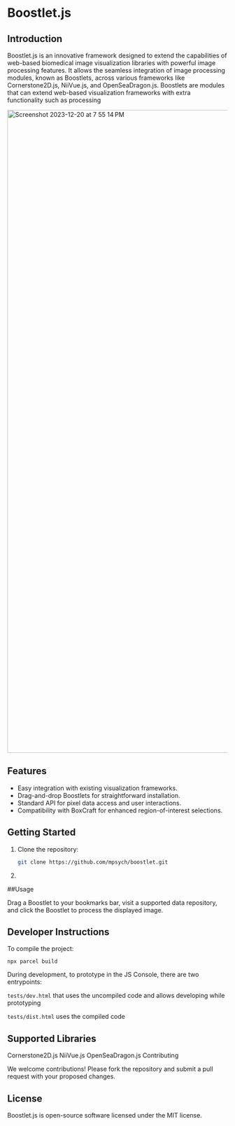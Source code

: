 # Boostlet.js

## Introduction
Boostlet.js is an innovative framework designed to extend the capabilities of web-based biomedical image visualization libraries with powerful image processing features. It allows the seamless integration of image processing modules, known as Boostlets, across various frameworks like Cornerstone2D.js, NiiVue.js, and OpenSeaDragon.js. Boostlets are modules that can extend web-based visualization
frameworks with extra functionality such as processing

<img width="1470" alt="Screenshot 2023-12-20 at 7 55 14 PM" src="https://github.com/shrutivarade/boostlet/assets/37963866/5d7cfb18-5b66-4cb1-8c93-6a425ece8055">


## Features
- Easy integration with existing visualization frameworks.
- Drag-and-drop Boostlets for straightforward installation.
- Standard API for pixel data access and user interactions.
- Compatibility with BoxCraft for enhanced region-of-interest selections.

## Getting Started
1. Clone the repository:
   ```bash
   git clone https://github.com/mpsych/boostlet.git
2. <script src="https://raw.githubusercontent.com/mpsych/boostlet/main/dist/boostlet.min.js"></script>

##Usage

Drag a Boostlet to your bookmarks bar, visit a supported data repository, and click the Boostlet to process the displayed image.

## Developer Instructions

To compile the project:

`npx parcel build`

During development, to prototype in the JS Console, there are two entrypoints:

`tests/dev.html` that uses the uncompiled code and allows developing while prototyping

`tests/dist.html` uses the compiled code

## Supported Libraries

Cornerstone2D.js
NiiVue.js
OpenSeaDragon.js
Contributing

We welcome contributions! Please fork the repository and submit a pull request with your proposed changes.

## License

Boostlet.js is open-source software licensed under the MIT license.

